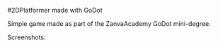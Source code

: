 #2DPlatformer made with GoDot

Simple game made as part of the ZanvaAcademy GoDot mini-degree.

Screenshots:

